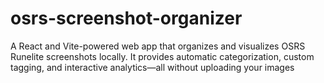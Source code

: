 # osrs-screenshot-organizer
A React and Vite-powered web app that organizes and visualizes OSRS Runelite screenshots locally. It provides automatic categorization, custom tagging, and interactive analytics—all without uploading your images
